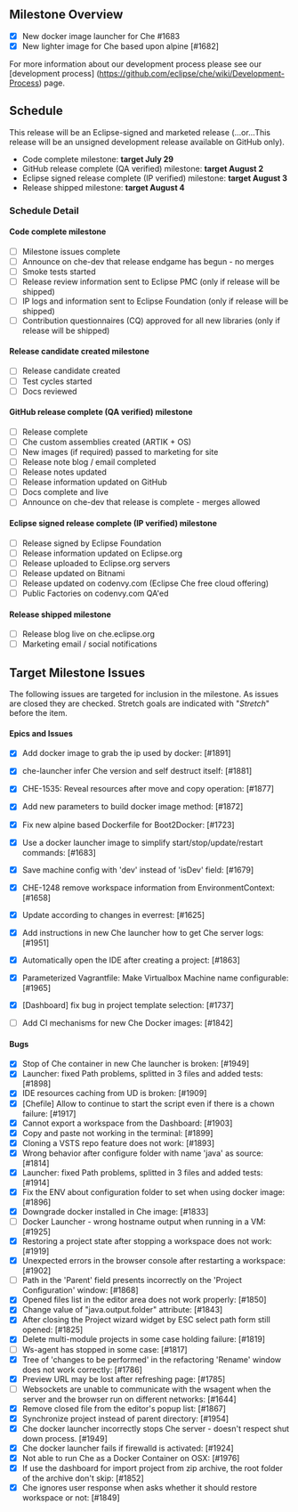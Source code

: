 ## Milestone Overview
- [x] New docker image launcher for Che #1683
- [x] New lighter image for Che based upon alpine [#1682]

For more information about our development process please see our [development process] (https://github.com/eclipse/che/wiki/Development-Process) page.

## Schedule
This release will be an Eclipse-signed and marketed release  (...or...This release will be an unsigned development release available on GitHub only).
- Code complete milestone: **target July 29**
- GitHub release complete (QA verified) milestone: **target August 2**
- Eclipse signed release complete (IP verified) milestone: **target August 3**
- Release shipped milestone: **target August 4**

### Schedule Detail
#### Code complete milestone
- [ ] Milestone issues complete
- [ ] Announce on che-dev that release endgame has begun - no merges
- [ ] Smoke tests started
- [ ] Release review information sent to Eclipse PMC (only if release will be shipped)
- [ ] IP logs and information sent to Eclipse Foundation (only if release will be shipped)
- [ ] Contribution questionnaires (CQ) approved for all new libraries (only if release will be shipped)

#### Release candidate created milestone
- [ ] Release candidate created
- [ ] Test cycles started
- [ ] Docs reviewed

#### GitHub release complete (QA verified) milestone
- [ ] Release complete
- [ ] Che custom assemblies created (ARTIK + OS)
- [ ] New images (if required) passed to marketing for site
- [ ] Release note blog / email completed
- [ ] Release notes updated
- [ ] Release information updated on GitHub
- [ ] Docs complete and live
- [ ] Announce on che-dev that release is complete - merges allowed

#### Eclipse signed release complete (IP verified) milestone
- [ ] Release signed by Eclipse Foundation
- [ ] Release information updated on Eclipse.org
- [ ] Release uploaded to Eclipse.org servers
- [ ] Release updated on Bitnami
- [ ] Release updated on codenvy.com (Eclipse Che free cloud offering)
- [ ] Public Factories on codenvy.com QA'ed

#### Release shipped milestone
- [ ] Release blog live on che.eclipse.org
- [ ] Marketing email / social notifications

## Target Milestone Issues
The following issues are targeted for inclusion in the milestone. As issues are closed they are checked. Stretch goals are indicated with "*Stretch*" before the item.

#### Epics and Issues
- [x] Add docker image to grab the ip used by docker: [#1891]
- [x] che-launcher infer Che version and self destruct itself: [#1881]
- [x] CHE-1535: Reveal resources after move and copy operation: [#1877]
- [x] Add new parameters to build docker image method: [#1872]
- [x] Fix new alpine based Dockerfile for Boot2Docker: [#1723]
- [x] Use a docker launcher image to simplify start/stop/update/restart commands: [#1683]
- [x] Save machine config with 'dev' instead of 'isDev' field: [#1679]
- [x] CHE-1248 remove workspace information from EnvironmentContext: [#1658]
- [x] Update according to changes in everrest: [#1625]
- [x] Add instructions in new Che launcher how to get Che server logs: [#1951]
- [x] Automatically open the IDE after creating a project: [#1863]
- [x] Parameterized Vagrantfile: Make Virtualbox Machine name configurable: [#1965]
- [x] [Dashboard] fix bug in project template selection: [#1737]
- [ ] Add CI mechanisms for new Che Docker images: [#1842]


#### Bugs
- [x]  Stop of Che container in new Che launcher is broken: [#1949]
- [x] Launcher: fixed Path problems, splitted in 3 files and added tests: [#1898]
- [x] IDE resources caching from UD is broken: [#1909]
- [x] [Chefile] Allow to continue to start the script even if there is a chown failure: [#1917]
- [x] Cannot export a workspace from the Dashboard: [#1903]
- [x] Copy and paste not working in the terminal: [#1899]
- [x] Cloning a VSTS repo feature does not work: [#1893]
- [x] Wrong behavior after configure folder with name 'java' as source: [#1814]
- [x] Launcher: fixed Path problems, splitted in 3 files and added tests: [#1914]
- [x] Fix the ENV about configuration folder to set when using docker image: [#1896]
- [x] Downgrade docker installed in Che image: [#1833]
- [ ] Docker Launcher - wrong hostname output when running in a VM: [#1925]
- [x] Restoring a project state after stopping a workspace does not work: [#1919]
- [x] Unexpected errors in the browser console after restarting a workspace: [#1902]
- [ ] Path in the 'Parent' field presents incorrectly on the 'Project Configuration' window: [#1868]
- [x] Opened files list in the editor area does not work properly: [#1850]
- [x] Change value of "java.output.folder" attribute: [#1843]
- [x] After closing the Project wizard widget by ESC select path form still opened: [#1825]
- [x] Delete multi-module projects in some case holding failure: [#1819]
- [ ] Ws-agent has stopped in some case: [#1817]
- [x] Tree of 'changes to be performed' in the refactoring 'Rename' window does not work correctly: [#1786]
- [x] Preview URL may be lost after refreshing page: [#1785]
- [ ] Websockets are unable to communicate with the wsagent when the server and the browser run on different networks: [#1644]
- [x] Remove closed file from the editor's popup list: [#1867]
- [x] Synchronize project instead of parent directory: [#1954]
- [x] Che docker launcher incorrectly stops Che server - doesn't respect shut down process. [#1949]
- [x] Che docker launcher fails if firewalld is activated: [#1924]
- [x] Not able to run Che as a Docker Container on OSX: [#1976]
- [x] If use the dashboard for import project from zip archive, the root folder of the archive don't skip: [#1852]
- [x] Che ignores user response when asks whether it should restore workspace or not: [#1849]
